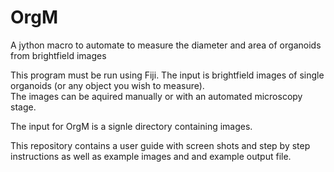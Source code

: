 # OrgM
A jython macro to automate to measure the diameter and area of organoids from brightfield images

This program must be run using Fiji. The input is brightfield images of single organoids (or any object you wish to measure).  
The images can be aquired manually or with an automated microscopy stage.

The input for OrgM is a signle directory containing images.

This repository contains a user guide with screen shots and step by step instructions as well as example images and
and example output file. 

